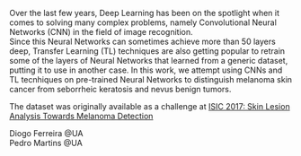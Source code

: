 Over the last few years, Deep Learning has been on the spotlight when it comes
to solving many complex problems, namely Convolutional Neural Networks (CNN) in
the field of image recognition.   
Since this Neural Networks can sometimes achieve more than 50 layers deep,
Transfer Learning (TL) techniques are also getting popular to retrain some of the
layers of Neural Networks that learned from a generic dataset, putting it to use in another case.
In this work, we attempt using CNNs and TL tecnhiques on pre-trained Neural Networks
to distinguish melanoma skin cancer from seborrheic keratosis and nevus benign tumors.

The dataset was originally available as a challenge at [ISIC 2017: Skin Lesion Analysis Towards Melanoma Detection](https://challenge.kitware.com/#challenge/n/ISIC_2017%3A_Skin_Lesion_Analysis_Towards_Melanoma_Detection)

Diogo Ferreira @UA  
Pedro Martins @UA
